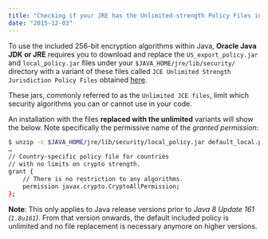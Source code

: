 ```yaml
---
title: "Checking if your JRE has the Unlimited-strength Policy Files in place"
date: "2015-12-03"
---
```


To use the included 256-bit encryption algorithms within Java, **Oracle Java JDK or JRE** requires you to download and replace the `US_export_policy.jar` and `local_policy.jar` files under your `$JAVA_HOME/jre/lib/security/` directory with a variant of these files called `JCE Unlimited Strength Jurisdiction Policy Files` obtained [here](http://www.oracle.com/technetwork/java/javase/downloads/jce8-download-2133166.html).

<!--more-->

These jars, commonly referred to as the `Unlimited JCE files`, limit which security algorithms you can or cannot use in your code.

An installation with the files **replaced with the unlimited** variants will show the below. Note specifically the permissive name of the *granted permission*:

```bash
$ unzip -c $JAVA_HOME/jre/lib/security/local_policy.jar default_local.policy
…
// Country-specific policy file for countries
// with no limits on crypto strength.
grant {
    // There is no restriction to any algorithms.
    permission javax.crypto.CryptoAllPermission;
};
```

**Note**: This only applies to Java release versions prior to *Java 8 Update 161 (`1.8u161`)*. From that version onwards, the default included policy is unlimited and no file replacement is necessary anymore on higher versions.